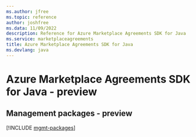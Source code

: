 ```yaml
---
ms.author: jfree
ms.topic: reference
author: joshfree
ms.data: 11/09/2022
description: Reference for Azure Marketplace Agreements SDK for Java
ms.service: marketplaceagreements
title: Azure Marketplace Agreements SDK for Java
ms.devlang: java
---
```

# Azure Marketplace Agreements SDK for Java - preview

## Management packages - preview
[!INCLUDE [mgmt-packages](marketplace-agreements-mgmt-index.md)]